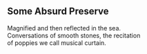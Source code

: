 Some Absurd Preserve
--------------------
Magnified and then reflected in the sea.  
Conversations of smooth stones, the recitation  
of poppies we call musical curtain.  
